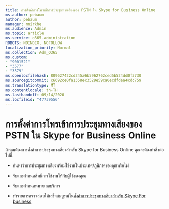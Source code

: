 ```yaml
---
title: การตั้งค่าการโทรเข้าการประชุมทางเสียงของ PSTN ใน Skype for Business Online
ms.author: pebaum
author: pebaum
manager: mnirkhe
ms.audience: Admin
ms.topic: article
ms.service: o365-administration
ROBOTS: NOINDEX, NOFOLLOW
localization_priority: Normal
ms.collection: Adm_O365
ms.custom:
- "9001521"
- "3577"
- "3579"
ms.openlocfilehash: 809627422cd245a6b5962762ced5b524dd0f3730
ms.sourcegitcommit: c6692ce0fa1358ec3529e59ca0ecdfdea4cdc759
ms.translationtype: MT
ms.contentlocale: th-TH
ms.lasthandoff: 09/14/2020
ms.locfileid: "47739556"
---
```

# <a name="setup-pstn-dial-in-audio-conferencing-in-skype-for-business-online"></a>การตั้งค่าการโทรเข้าการประชุมทางเสียงของ PSTN ใน Skype for Business Online

ถ้าคุณต้องการตั้งค่าการประชุมทางเสียงสำหรับ Skype for Business Online คุณจะต้องทำสิ่งต่อไปนี้ 

- ค้นหาว่าการประชุมทางเสียงพร้อมใช้งานในประเทศ/ภูมิภาคของคุณหรือไม่

- รับและกำหนดสิทธิ์การใช้งานให้กับผู้ใช้ของคุณ

- รับและกำหนดหมายเลขบริการ

- ทำรายการตรวจสอบให้เสร็จสมบูรณ์ใน[ตั้งค่าการประชุมทางเสียงสำหรับ Skype For business](https://docs.microsoft.com/SkypeForBusiness/audio-conferencing-in-office-365/set-up-audio-conferencing)
